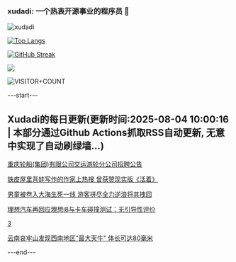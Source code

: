 ### xudadi: 一个热衷开源事业的程序员 👋

![xudadi](https://github-readme-stats-git-masterorgs-github-readme-stats-team.vercel.app/api?username=xudadi)

[![Top Langs](https://github-readme-stats.vercel.app/api/top-langs/?username=xudadi)](https://github.com/anuraghazra/github-readme-stats)

[![GitHub Streak](https://streak-stats.demolab.com?user=xudadi&locale=zh_Hans)](https://git.io/streak-stats)

![](https://raw.githubusercontent.com/xudadi/xudadi/main/assets/github-contribution-grid-snake.svg)

![VISITOR+COUNT](https://komarev.com/ghpvc/?username=xudadi&label=VISITOR+COUNT)


---start---

## Xudadi的每日更新(更新时间:2025-08-04 10:00:16 | 本部分通过Github Actions抓取RSS自动更新, 无意中实现了自动刷绿墙...)

[重庆轮船(集团)有限公司交运游轮分公司招聘公告](https://www.gongkaoleida.com/article/2545655)

[铁皮屋里背娃写作的作家上热搜 曾获赞现实版《活着》](https://m.163.com/news/article/K62MUL8905345ARG.html)

[男童被卷入大海生死一线 游客拼尽全力逆浪将其拽回](https://m.163.com/news/article/K62HIMHE0514D3UH.html)

[理想汽车再回应理想i8与卡车碰撞测试：无引导性评价](https://m.163.com/news/article/K62OL0BC0534A4SC.html)

[3](https://m.163.com/touch/news/sub/domestic)

[云南哀牢山发现西南地区"最大天牛" 体长可达80毫米](https://m.163.com/news/article/K61J4DQ8051492T3.html)

---end---
